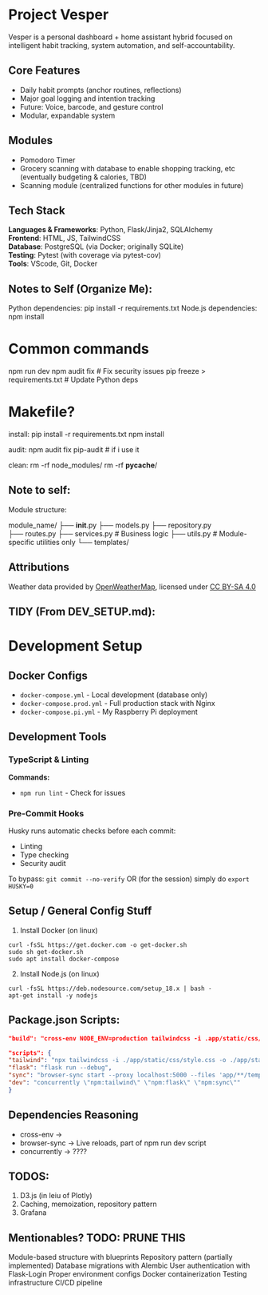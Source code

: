 # Project Vesper
Vesper is a personal dashboard + home assistant hybrid focused on intelligent habit tracking, system automation, and self-accountability.

## Core Features
- Daily habit prompts (anchor routines, reflections)
- Major goal logging and intention tracking
- Future: Voice, barcode, and gesture control
- Modular, expandable system

## Modules
- Pomodoro Timer
- Grocery scanning with database to enable shopping tracking, etc (eventually budgeting & calories, TBD)
- Scanning module (centralized functions for other modules in future)
  
## Tech Stack
**Languages & Frameworks**: Python, Flask/Jinja2, SQLAlchemy  
**Frontend**: HTML, JS, TailwindCSS  
**Database**: PostgreSQL (via Docker; originally SQLite)  
**Testing**: Pytest (with coverage via pytest-cov)  
**Tools**: VScode, Git, Docker  

## Notes to Self (Organize Me):
Python dependencies: pip install -r requirements.txt
Node.js dependencies: npm install

# Common commands
npm run dev
npm audit fix  # Fix security issues
pip freeze > requirements.txt   # Update Python deps

# Makefile?
install:
  pip install -r requirements.txt
  npm install

audit:
  npm audit fix
  pip-audit  # if i use it

clean:
  rm -rf node_modules/
  rm -rf __pycache__/

## Note to self:
Module structure:

module_name/
├── __init__.py
├── models.py
├── repository.py  
├── routes.py
├── services.py    # Business logic
├── utils.py       # Module-specific utilities only
└── templates/

## Attributions
Weather data provided by [OpenWeatherMap](https://openweathermap.org/), licensed under [CC BY-SA 4.0](https://creativecommons.org/licenses/by-sa/4.0/)



## TIDY (From DEV_SETUP.md):
# Development Setup

## Docker Configs
- `docker-compose.yml` - Local development (database only)
- `docker-compose.prod.yml` - Full production stack with Nginx
- `docker-compose.pi.yml` - My Raspberry Pi deployment

## Development Tools

### TypeScript & Linting

**Commands:**
- `npm run lint` - Check for issues

### Pre-Commit Hooks
Husky runs automatic checks before each commit:
- Linting
- Type checking
- Security audit

To bypass: `git commit --no-verify` OR (for the session) simply do `export HUSKY=0`

## Setup / General Config Stuff

1. Install Docker (on linux)
```
curl -fsSL https://get.docker.com -o get-docker.sh
sudo sh get-docker.sh
sudo apt install docker-compose
```

2. Install Node.js (on linux)
```
curl -fsSL https://deb.nodesource.com/setup_18.x | bash -
apt-get install -y nodejs
```

## Package.json Scripts:
```json
"build": "cross-env NODE_ENV=production tailwindcss -i .app/static/css/input.css -o .app/static/css/output.css --minify"
```
```json
"scripts": {
"tailwind": "npx tailwindcss -i ./app/static/css/style.css -o ./app/static/css/output.css --watch",
"flask": "flask run --debug",
"sync": "browser-sync start --proxy localhost:5000 --files 'app/**/templates/**/*.html' 'static/css/*.css'",
"dev": "concurrently \"npm:tailwind\" \"npm:flask\" \"npm:sync\""
}
```

## Dependencies Reasoning
- cross-env ->
- browser-sync -> Live reloads, part of npm run dev script
- concurrently -> ????


## TODOS:
1. D3.js (in leiu of Plotly)
2. Caching, memoization, repository pattern
3. Grafana

## Mentionables? TODO: PRUNE THIS
Module-based structure with blueprints
Repository pattern (partially implemented)
Database migrations with Alembic
User authentication with Flask-Login
Proper environment configs
Docker containerization
Testing infrastructure
CI/CD pipeline